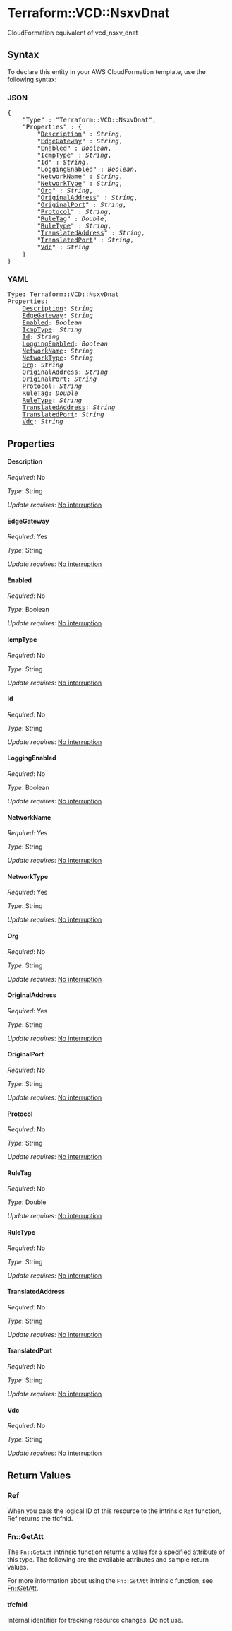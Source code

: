 # Terraform::VCD::NsxvDnat

CloudFormation equivalent of vcd_nsxv_dnat

## Syntax

To declare this entity in your AWS CloudFormation template, use the following syntax:

### JSON

<pre>
{
    "Type" : "Terraform::VCD::NsxvDnat",
    "Properties" : {
        "<a href="#description" title="Description">Description</a>" : <i>String</i>,
        "<a href="#edgegateway" title="EdgeGateway">EdgeGateway</a>" : <i>String</i>,
        "<a href="#enabled" title="Enabled">Enabled</a>" : <i>Boolean</i>,
        "<a href="#icmptype" title="IcmpType">IcmpType</a>" : <i>String</i>,
        "<a href="#id" title="Id">Id</a>" : <i>String</i>,
        "<a href="#loggingenabled" title="LoggingEnabled">LoggingEnabled</a>" : <i>Boolean</i>,
        "<a href="#networkname" title="NetworkName">NetworkName</a>" : <i>String</i>,
        "<a href="#networktype" title="NetworkType">NetworkType</a>" : <i>String</i>,
        "<a href="#org" title="Org">Org</a>" : <i>String</i>,
        "<a href="#originaladdress" title="OriginalAddress">OriginalAddress</a>" : <i>String</i>,
        "<a href="#originalport" title="OriginalPort">OriginalPort</a>" : <i>String</i>,
        "<a href="#protocol" title="Protocol">Protocol</a>" : <i>String</i>,
        "<a href="#ruletag" title="RuleTag">RuleTag</a>" : <i>Double</i>,
        "<a href="#ruletype" title="RuleType">RuleType</a>" : <i>String</i>,
        "<a href="#translatedaddress" title="TranslatedAddress">TranslatedAddress</a>" : <i>String</i>,
        "<a href="#translatedport" title="TranslatedPort">TranslatedPort</a>" : <i>String</i>,
        "<a href="#vdc" title="Vdc">Vdc</a>" : <i>String</i>
    }
}
</pre>

### YAML

<pre>
Type: Terraform::VCD::NsxvDnat
Properties:
    <a href="#description" title="Description">Description</a>: <i>String</i>
    <a href="#edgegateway" title="EdgeGateway">EdgeGateway</a>: <i>String</i>
    <a href="#enabled" title="Enabled">Enabled</a>: <i>Boolean</i>
    <a href="#icmptype" title="IcmpType">IcmpType</a>: <i>String</i>
    <a href="#id" title="Id">Id</a>: <i>String</i>
    <a href="#loggingenabled" title="LoggingEnabled">LoggingEnabled</a>: <i>Boolean</i>
    <a href="#networkname" title="NetworkName">NetworkName</a>: <i>String</i>
    <a href="#networktype" title="NetworkType">NetworkType</a>: <i>String</i>
    <a href="#org" title="Org">Org</a>: <i>String</i>
    <a href="#originaladdress" title="OriginalAddress">OriginalAddress</a>: <i>String</i>
    <a href="#originalport" title="OriginalPort">OriginalPort</a>: <i>String</i>
    <a href="#protocol" title="Protocol">Protocol</a>: <i>String</i>
    <a href="#ruletag" title="RuleTag">RuleTag</a>: <i>Double</i>
    <a href="#ruletype" title="RuleType">RuleType</a>: <i>String</i>
    <a href="#translatedaddress" title="TranslatedAddress">TranslatedAddress</a>: <i>String</i>
    <a href="#translatedport" title="TranslatedPort">TranslatedPort</a>: <i>String</i>
    <a href="#vdc" title="Vdc">Vdc</a>: <i>String</i>
</pre>

## Properties

#### Description

_Required_: No

_Type_: String

_Update requires_: [No interruption](https://docs.aws.amazon.com/AWSCloudFormation/latest/UserGuide/using-cfn-updating-stacks-update-behaviors.html#update-no-interrupt)

#### EdgeGateway

_Required_: Yes

_Type_: String

_Update requires_: [No interruption](https://docs.aws.amazon.com/AWSCloudFormation/latest/UserGuide/using-cfn-updating-stacks-update-behaviors.html#update-no-interrupt)

#### Enabled

_Required_: No

_Type_: Boolean

_Update requires_: [No interruption](https://docs.aws.amazon.com/AWSCloudFormation/latest/UserGuide/using-cfn-updating-stacks-update-behaviors.html#update-no-interrupt)

#### IcmpType

_Required_: No

_Type_: String

_Update requires_: [No interruption](https://docs.aws.amazon.com/AWSCloudFormation/latest/UserGuide/using-cfn-updating-stacks-update-behaviors.html#update-no-interrupt)

#### Id

_Required_: No

_Type_: String

_Update requires_: [No interruption](https://docs.aws.amazon.com/AWSCloudFormation/latest/UserGuide/using-cfn-updating-stacks-update-behaviors.html#update-no-interrupt)

#### LoggingEnabled

_Required_: No

_Type_: Boolean

_Update requires_: [No interruption](https://docs.aws.amazon.com/AWSCloudFormation/latest/UserGuide/using-cfn-updating-stacks-update-behaviors.html#update-no-interrupt)

#### NetworkName

_Required_: Yes

_Type_: String

_Update requires_: [No interruption](https://docs.aws.amazon.com/AWSCloudFormation/latest/UserGuide/using-cfn-updating-stacks-update-behaviors.html#update-no-interrupt)

#### NetworkType

_Required_: Yes

_Type_: String

_Update requires_: [No interruption](https://docs.aws.amazon.com/AWSCloudFormation/latest/UserGuide/using-cfn-updating-stacks-update-behaviors.html#update-no-interrupt)

#### Org

_Required_: No

_Type_: String

_Update requires_: [No interruption](https://docs.aws.amazon.com/AWSCloudFormation/latest/UserGuide/using-cfn-updating-stacks-update-behaviors.html#update-no-interrupt)

#### OriginalAddress

_Required_: Yes

_Type_: String

_Update requires_: [No interruption](https://docs.aws.amazon.com/AWSCloudFormation/latest/UserGuide/using-cfn-updating-stacks-update-behaviors.html#update-no-interrupt)

#### OriginalPort

_Required_: No

_Type_: String

_Update requires_: [No interruption](https://docs.aws.amazon.com/AWSCloudFormation/latest/UserGuide/using-cfn-updating-stacks-update-behaviors.html#update-no-interrupt)

#### Protocol

_Required_: No

_Type_: String

_Update requires_: [No interruption](https://docs.aws.amazon.com/AWSCloudFormation/latest/UserGuide/using-cfn-updating-stacks-update-behaviors.html#update-no-interrupt)

#### RuleTag

_Required_: No

_Type_: Double

_Update requires_: [No interruption](https://docs.aws.amazon.com/AWSCloudFormation/latest/UserGuide/using-cfn-updating-stacks-update-behaviors.html#update-no-interrupt)

#### RuleType

_Required_: No

_Type_: String

_Update requires_: [No interruption](https://docs.aws.amazon.com/AWSCloudFormation/latest/UserGuide/using-cfn-updating-stacks-update-behaviors.html#update-no-interrupt)

#### TranslatedAddress

_Required_: No

_Type_: String

_Update requires_: [No interruption](https://docs.aws.amazon.com/AWSCloudFormation/latest/UserGuide/using-cfn-updating-stacks-update-behaviors.html#update-no-interrupt)

#### TranslatedPort

_Required_: No

_Type_: String

_Update requires_: [No interruption](https://docs.aws.amazon.com/AWSCloudFormation/latest/UserGuide/using-cfn-updating-stacks-update-behaviors.html#update-no-interrupt)

#### Vdc

_Required_: No

_Type_: String

_Update requires_: [No interruption](https://docs.aws.amazon.com/AWSCloudFormation/latest/UserGuide/using-cfn-updating-stacks-update-behaviors.html#update-no-interrupt)

## Return Values

### Ref

When you pass the logical ID of this resource to the intrinsic `Ref` function, Ref returns the tfcfnid.

### Fn::GetAtt

The `Fn::GetAtt` intrinsic function returns a value for a specified attribute of this type. The following are the available attributes and sample return values.

For more information about using the `Fn::GetAtt` intrinsic function, see [Fn::GetAtt](https://docs.aws.amazon.com/AWSCloudFormation/latest/UserGuide/intrinsic-function-reference-getatt.html).

#### tfcfnid

Internal identifier for tracking resource changes. Do not use.

